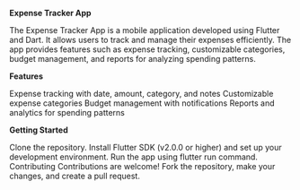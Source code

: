 **Expense Tracker App**

The Expense Tracker App is a mobile application developed using Flutter and Dart. It allows users to track and manage their expenses efficiently. The app provides features such as expense tracking, customizable categories, budget management, and reports for analyzing spending patterns.

**Features**

Expense tracking with date, amount, category, and notes
Customizable expense categories
Budget management with notifications
Reports and analytics for spending patterns

**Getting Started**

Clone the repository.
Install Flutter SDK (v2.0.0 or higher) and set up your development environment.
Run the app using flutter run command.
Contributing
Contributions are welcome! Fork the repository, make your changes, and create a pull request.
